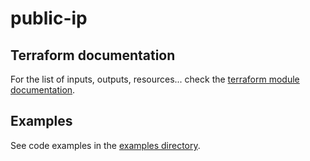 # public-ip

## Terraform documentation
For the list of inputs, outputs, resources... check the [terraform module documentation](tfdocs.md).

## Examples
See code examples in the [examples directory](examples/).
